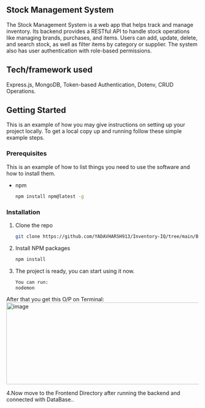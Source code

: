 ## Stock Management System 

The Stock Management System is a web app that helps track and manage inventory. Its backend provides a RESTful API to handle stock operations like managing brands, purchases, and items. Users can add, update, delete, and search stock, as well as filter items by category or supplier. The system also has user authentication with role-based permissions.

## Tech/framework used
Express.js, MongoDB, Token-based Authentication, Dotenv, CRUD Operations.


## Getting Started

This is an example of how you may give instructions on setting up your project locally.
To get a local copy up and running follow these simple example steps.

### Prerequisites

This is an example of how to list things you need to use the software and how to install them.

- npm
  ```sh
  npm install npm@latest -g
  ```

### Installation

1. Clone the repo
   ```sh
   git clone https://github.com/YADAVHARSH913/Inventory-IQ/tree/main/Backend
   ```
2. Install NPM packages
   ```sh
   npm install
   ```
3. The project is ready, you can start using it now.
   ```sh
   You can run:
   nodemon
   ```
After that you get this O/P on Terminal: 
<img width="920" height="215" alt="image" src="https://github.com/user-attachments/assets/74172466-3f25-44ab-86c1-12a98475c594" />

4.Now move to the Frontend Directory after running the backend and connected with DataBase..





